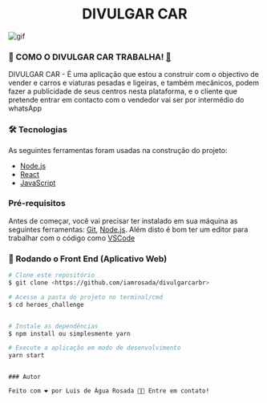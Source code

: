 <h1 align="center">DIVULGAR CAR</h1>

<p> <img align="center" alt="gif" src="https://github.com/iamrosada/divulgacarbr/blob/main/home.gif" /> </p>

### 🎲 COMO O DIVULGAR CAR TRABALHA! [🤔](https://static.xx.fbcdn.net/images/emoji.php/v9/t34/1/16/1f914.png)

DIVULGAR CAR - É uma aplicação que estou a construir com o objectivo de vender e carros e viaturas pesadas e ligeiras, e também mecânicos, podem fazer a publicidade de seus centros nesta plataforma, e o cliente que pretende entrar em contacto com o vendedor vai ser por intermédio do whatsApp

### 🛠 Tecnologias

As seguintes ferramentas foram usadas na construção do projeto:

- [Node.js](https://nodejs.org/en/)
- [React](https://pt-br.reactjs.org/)
- [JavaScript](https://developer.mozilla.org/pt-BR/docs/Web/JavaScript)

### Pré-requisitos

Antes de começar, você vai precisar ter instalado em sua máquina as seguintes ferramentas:
[Git](https://git-scm.com), [Node.js](https://nodejs.org/en/).
Além disto é bom ter um editor para trabalhar com o código como [VSCode](https://code.visualstudio.com/)

### 🎲 Rodando o Front End (Aplicativo Web)

```bash
# Clone este repositório
$ git clone <https://github.com/iamrosada/divulgarcarbr>

# Acesse a pasta do projeto no terminal/cmd
$ cd heroes_challenge


# Instale as dependências
$ npm install ou simplesmente yarn

# Execute a aplicação em modo de desenvolvimento
yarn start

```

```

### Autor

Feito com ❤️ por Luis de Água Rosada 👋🏽 Entre em contato!


```

